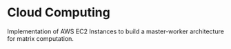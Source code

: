 
# Cloud Computing

Implementation of AWS EC2 Instances to build a master-worker architecture for matrix computation.

